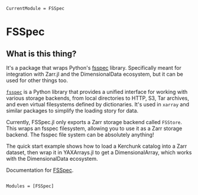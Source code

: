 ```@meta
CurrentModule = FSSpec
```

# FSSpec

## What is this thing?

It's a package that wraps Python's [fsspec](https://github.com/filesystem_spec/fsspec) library.  Specifically meant for integration with Zarr.jl and the DimensionalData ecosystem, but it can be used for other things too.

[`fsspec`](https://github.com/filesystem_spec/fsspec) is a Python library that provides a unified interface for working with various storage backends, from local directories to HTTP, S3, Tar archives, and even virtual filesystems defined by dictionaries.  It's used in `xarray` and similar packages to simplify the loading story for data.

Currently, FSSpec.jl only exports a Zarr storage backend called `FSStore`.  This wraps an fsspec filesystem, allowing you to use it as a Zarr storage backend.  The fsspec file system can be absolutely anything!

The quick start example shows how to load a Kerchunk catalog into a Zarr dataset, then wrap it in YAXArrays.jl to get a DimensionalArray, which works with the DimensionalData ecosystem.

Documentation for [FSSpec](https://github.com/asinghvi17/FSSpec.jl).

```@index
```

```@autodocs
Modules = [FSSpec]
```

